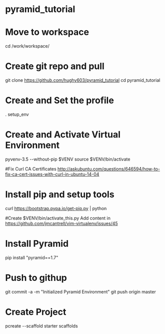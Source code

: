 # pyramid_tutorial

# Move to workspace
cd /work/workspace/

# Create git repo and pull
git clone https://github.com/hughy603/pyramid_tutorial
cd pyramid_tutorial

# Create and Set the profile
. setup_env

# Create and Activate Virtual Environment
pyvenv-3.5 --without-pip $VENV
source $VENV/bin/activate

#Fix Curl CA Certificates
http://askubuntu.com/questions/646594/how-to-fix-ca-cert-issues-with-curl-in-ubuntu-14-04

# Install pip and setup tools
curl https://bootstrap.pypa.io/get-pip.py | python

#Create $VENV/bin/activate_this.py
Add content in https://github.com/jmcantrell/vim-virtualenv/issues/45

# Install Pyramid
pip install "pyramid==1.7"

# Push to githup
git commit -a -m "Initialized Pyramid Environment"
git push origin master

# Create Project
pcreate --scaffold starter scaffolds
